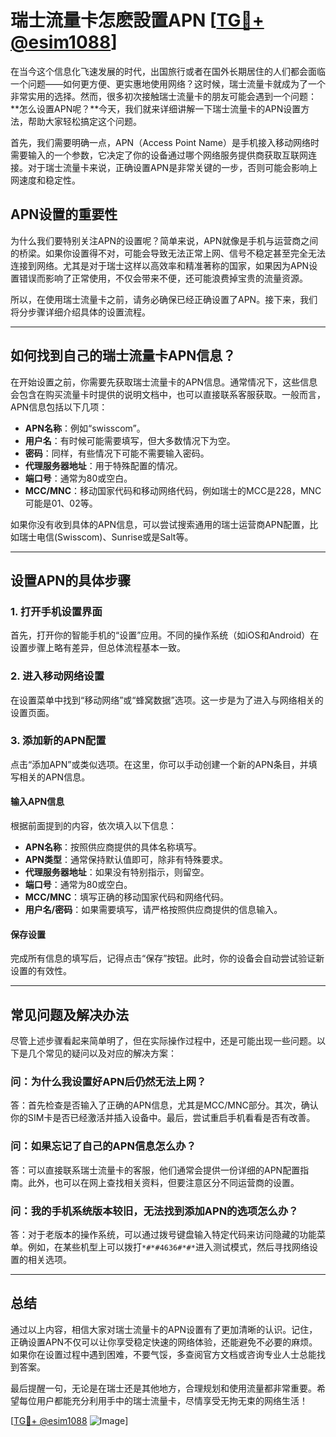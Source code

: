 # 瑞士流量卡怎麽設置APN [[TG💪+ @esim1088](https://t.me/s/esim1088)]

在当今这个信息化飞速发展的时代，出国旅行或者在国外长期居住的人们都会面临一个问题——如何更方便、更实惠地使用网络？这时候，瑞士流量卡就成为了一个非常实用的选择。然而，很多初次接触瑞士流量卡的朋友可能会遇到一个问题：**怎么设置APN呢？**今天，我们就来详细讲解一下瑞士流量卡的APN设置方法，帮助大家轻松搞定这个问题。

首先，我们需要明确一点，APN（Access Point Name）是手机接入移动网络时需要输入的一个参数，它决定了你的设备通过哪个网络服务提供商获取互联网连接。对于瑞士流量卡来说，正确设置APN是非常关键的一步，否则可能会影响上网速度和稳定性。

## APN设置的重要性

为什么我们要特别关注APN的设置呢？简单来说，APN就像是手机与运营商之间的桥梁。如果你设置得不对，可能会导致无法正常上网、信号不稳定甚至完全无法连接到网络。尤其是对于瑞士这样以高效率和精准著称的国家，如果因为APN设置错误而影响了正常使用，不仅会带来不便，还可能浪费掉宝贵的流量资源。

所以，在使用瑞士流量卡之前，请务必确保已经正确设置了APN。接下来，我们将分步骤详细介绍具体的设置流程。

---

## 如何找到自己的瑞士流量卡APN信息？

在开始设置之前，你需要先获取瑞士流量卡的APN信息。通常情况下，这些信息会包含在购买流量卡时提供的说明文档中，也可以直接联系客服获取。一般而言，APN信息包括以下几项：

- **APN名称**：例如“swisscom”。
- **用户名**：有时候可能需要填写，但大多数情况下为空。
- **密码**：同样，有些情况下可能不需要输入密码。
- **代理服务器地址**：用于特殊配置的情况。
- **端口号**：通常为80或空白。
- **MCC/MNC**：移动国家代码和移动网络代码，例如瑞士的MCC是228，MNC可能是01、02等。

如果你没有收到具体的APN信息，可以尝试搜索通用的瑞士运营商APN配置，比如瑞士电信(Swisscom)、Sunrise或是Salt等。

---

## 设置APN的具体步骤

### 1. 打开手机设置界面

首先，打开你的智能手机的“设置”应用。不同的操作系统（如iOS和Android）在设置步骤上略有差异，但总体流程基本一致。

### 2. 进入移动网络设置

在设置菜单中找到“移动网络”或“蜂窝数据”选项。这一步是为了进入与网络相关的设置页面。

### 3. 添加新的APN配置

点击“添加APN”或类似选项。在这里，你可以手动创建一个新的APN条目，并填写相关的APN信息。

#### 输入APN信息

根据前面提到的内容，依次填入以下信息：
- **APN名称**：按照供应商提供的具体名称填写。
- **APN类型**：通常保持默认值即可，除非有特殊要求。
- **代理服务器地址**：如果没有特别指示，则留空。
- **端口号**：通常为80或空白。
- **MCC/MNC**：填写正确的移动国家代码和网络代码。
- **用户名/密码**：如果需要填写，请严格按照供应商提供的信息输入。

#### 保存设置

完成所有信息的填写后，记得点击“保存”按钮。此时，你的设备会自动尝试验证新设置的有效性。

---

## 常见问题及解决办法

尽管上述步骤看起来简单明了，但在实际操作过程中，还是可能出现一些问题。以下是几个常见的疑问以及对应的解决方案：

### 问：为什么我设置好APN后仍然无法上网？
答：首先检查是否输入了正确的APN信息，尤其是MCC/MNC部分。其次，确认你的SIM卡是否已经激活并插入设备中。最后，尝试重启手机看看是否有改善。

### 问：如果忘记了自己的APN信息怎么办？
答：可以直接联系瑞士流量卡的客服，他们通常会提供一份详细的APN配置指南。此外，也可以在网上查找相关资料，但要注意区分不同运营商的设置。

### 问：我的手机系统版本较旧，无法找到添加APN的选项怎么办？
答：对于老版本的操作系统，可以通过拨号键盘输入特定代码来访问隐藏的功能菜单。例如，在某些机型上可以拨打`*#*#4636#*#*`进入测试模式，然后寻找网络设置的相关选项。

---

## 总结

通过以上内容，相信大家对瑞士流量卡的APN设置有了更加清晰的认识。记住，正确设置APN不仅可以让你享受稳定快速的网络体验，还能避免不必要的麻烦。如果你在设置过程中遇到困难，不要气馁，多查阅官方文档或咨询专业人士总能找到答案。

最后提醒一句，无论是在瑞士还是其他地方，合理规划和使用流量都非常重要。希望每位用户都能充分利用手中的瑞士流量卡，尽情享受无拘无束的网络生活！

[[TG💪+ @esim1088](https://t.me/s/esim1088) ![Image](https://i.postimg.cc/4NQfJmqS/Snipaste-2025-05-13-00-14-12.png)]